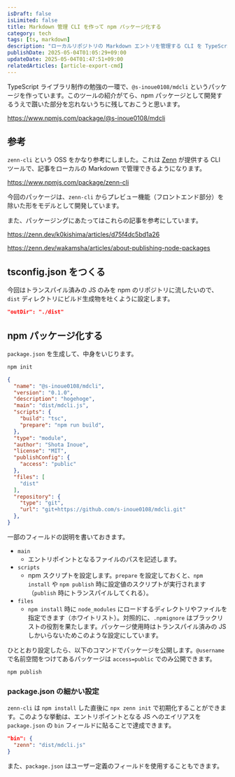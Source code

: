 ```yaml
---
isDraft: false
isLimited: false
title: Markdown 管理 CLI を作って npm パッケージ化する
category: tech
tags: [ts, markdown]
description: "ローカルリポジトリの Markdown エントリを管理する CLI を TypeScript で制作し、npm パッケージ化して公開してみました。"
publishDate: 2025-05-04T01:05:29+09:00
updateDate: 2025-05-04T01:47:51+09:00
relatedArticles: [article-export-cmd]
---
```


TypeScript ライブラリ制作の勉強の一環で、`@s-inoue0108/mdcli` というパッケージを作っています。このツールの紹介がてら、npm パッケージとして開発するうえで躓いた部分を忘れないうちに残しておこうと思います。

https://www.npmjs.com/package/@s-inoue0108/mdcli

## 参考

`zenn-cli` という OSS をかなり参考にしました。これは [Zenn](https://zenn.dev) が提供する CLI ツールで、記事をローカルの Markdown で管理できるようになります。

https://www.npmjs.com/package/zenn-cli

今回のパッケージは、`zenn-cli` からプレビュー機能（フロントエンド部分）を除いた形をモデルとして開発しています。

また、パッケージングにあたってはこれらの記事を参考にしています。

https://zenn.dev/k0kishima/articles/d75f4dc5bd1a26

https://zenn.dev/wakamsha/articles/about-publishing-node-packages

## tsconfig.json をつくる

今回はトランスパイル済みの JS のみを npm のリポジトリに流したいので、`dist` ディレクトリにビルド生成物を吐くように設定します。

```json:tsconfig.json
"outDir": "./dist"
```


## npm パッケージ化する

`package.json` を生成して、中身をいじります。

```bash
npm init
```

```json:package.json
{
  "name": "@s-inoue0108/mdcli",
  "version": "0.1.0",
  "description": "hogehoge",
  "main": "dist/mdcli.js",
  "scripts": {
    "build": "tsc",
    "prepare": "npm run build",
  },
  "type": "module",
  "author": "Shota Inoue",
  "license": "MIT",
  "publishConfig": {
    "access": "public"
  },
  "files": [
    "dist"
  ],
  "repository": {
    "type": "git",
    "url": "git+https://github.com/s-inoue0108/mdcli.git"
  },
}
```

一部のフィールドの説明を書いておきます。

- `main`
  - エントリポイントとなるファイルのパスを記述します。
- `scripts`
  - npm スクリプトを設定します。`prepare` を設定しておくと、`npm install` や `npm publish` 時に設定値のスクリプトが実行されます（`publish` 時にトランスパイルしてくれる）。
- `files`
  - `npm install` 時に `node_modules` にロードするディレクトリやファイルを指定できます（ホワイトリスト）。対照的に、`.npmignore` はブラックリストの役割を果たします。パッケージ使用時はトランスパイル済みの JS しかいらないためこのような設定にしています。

ひととおり設定したら、以下のコマンドでパッケージを公開します。`@username` で名前空間をつけてあるパッケージは `access=public` でのみ公開できます。

```bash
npm publish
```

### package.json の細かい設定

`zenn-cli` は `npm install` した直後に `npx zenn init` で初期化することができます。このような挙動は、エントリポイントとなる JS へのエイリアスを `package.json` の `bin` フィールドに貼ることで達成できます。

```json:package.json
"bin": {
  "zenn": "dist/mdcli.js"
}
```

また、`package.json` はユーザー定義のフィールドを使用することもできます。